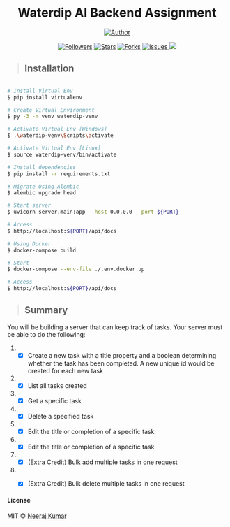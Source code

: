 <h1 align="center"> Waterdip AI Backend Assignment</h1>
<p align="center">
<a href="https://github.com/Ryuk-me"><img title="Author" src="https://img.shields.io/badge/Author-Ryuk--me-red.svg?style=for-the-badge&logo=github"></a>
</p>
<p align="center">
<a href="https://github.com/Ryuk-me"><img title="Followers" src="https://img.shields.io/github/followers/Ryuk-me?color=teal&style=flat-square"></a>
<a href="https://github.com/Ryuk-me/pocket-url/stargazers/"><img title="Stars" src="https://img.shields.io/github/stars/ryuk-me/pocket-url?color=brown&style=flat-square"></a>
<a href="https://github.com/Ryuk-me/pocket-url/network/members"><img title="Forks" src="https://img.shields.io/github/forks/ryuk-me/pocket-url?color=lightgrey&style=flat-square"></a>
<a href="https://github.com/Ryuk-me/pocket-url/issues"><img title="issues" src="https://img.shields.io/github/issues/Ryuk-me/pocket-url?style=flat-square">
</a>
<img src='https://visitor-badge.glitch.me/badge?page_id=ryuk-me.pocket-url'>
</p>
<a>


> ## Installation

```sh

# Install Virtual Env
$ pip install virtualenv

# Create Virtual Environment
$ py -3 -m venv waterdip-venv

# Activate Virtual Env [Windows]
$ .\waterdip-venv\Scripts\activate

# Activate Virtual Env [Linux]
$ source waterdip-venv/bin/activate

# Install dependencies
$ pip install -r requirements.txt

# Migrate Using Alembic
$ alembic upgrade head

# Start server
$ uvicorn server.main:app --host 0.0.0.0 --port ${PORT}

# Access
$ http://localhost:${PORT}/api/docs

# Using Docker
$ docker-compose build

# Start
$ docker-compose --env-file ./.env.docker up

# Access
$ http://localhost:${PORT}/api/docs

```


> ## Summary

You will be building a server that can keep track of tasks. Your server must be able to do the following:

1. - [x] Create a new task with a title property and a boolean determining whether the task has been completed. A new unique id would be created for each new task
1. - [x] List all tasks created
1. - [x] Get a specific task
1. - [x] Delete a specified task
1. - [x] Edit the title or completion of a specific task
1. - [x] Edit the title or completion of a specific task
1. - [x] (Extra Credit) Bulk add multiple tasks in one request
1. - [x] (Extra Credit) Bulk delete multiple tasks in one request



#### License

MIT © [Neeraj Kumar](https://github.com/ryuk-me)